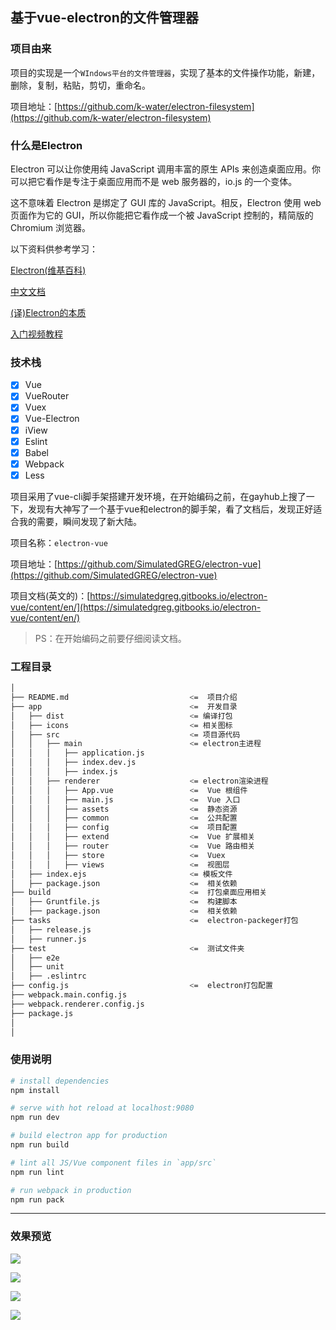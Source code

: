 ## 基于vue-electron的文件管理器

### 项目由来

项目的实现是一个`WIndows平台的文件管理器`，实现了基本的文件操作功能，新建，删除，复制，粘贴，剪切，重命名。

项目地址：[https://github.com/k-water/electron-filesystem](https://github.com/k-water/electron-filesystem)

### 什么是Electron
Electron 可以让你使用纯 JavaScript 调用丰富的原生 APIs 来创造桌面应用。你可以把它看作是专注于桌面应用而不是 web 服务器的，io.js 的一个变体。

这不意味着 Electron 是绑定了 GUI 库的 JavaScript。相反，Electron 使用 web 页面作为它的 GUI，所以你能把它看作成一个被 JavaScript 控制的，精简版的 Chromium 浏览器。


以下资料供参考学习：

[Electron(维基百科)](https://zh.wikipedia.org/wiki/Electron_(%E8%BD%AF%E4%BB%B6%E6%A1%86%E6%9E%B6))

[中文文档](https://www.w3cschool.cn/electronmanual/)

[(译)Electron的本质](https://segmentfault.com/a/1190000007503495)


[入门视频教程](http://ourcodeworld.com/articles/read/106/how-to-choose-read-save-delete-or-create-a-file-with-electron-framework)

### 技术栈
* [x] Vue
* [x] VueRouter
* [x] Vuex
* [x] Vue-Electron
* [x] iView
* [x] Eslint
* [x] Babel
* [x] Webpack
* [x] Less

项目采用了vue-cli脚手架搭建开发环境，在开始编码之前，在gayhub上搜了一下，发现有大神写了一个基于vue和electron的脚手架，看了文档后，发现正好适合我的需要，瞬间发现了新大陆。

项目名称：`electron-vue`

项目地址：[https://github.com/SimulatedGREG/electron-vue](https://github.com/SimulatedGREG/electron-vue)

项目文档(英文的)：[https://simulatedgreg.gitbooks.io/electron-vue/content/en/](https://simulatedgreg.gitbooks.io/electron-vue/content/en/)

> PS：在开始编码之前要仔细阅读文档。

### 工程目录
``` bash
│
├── README.md                           <=  项目介绍
├── app                                 <=  开发目录
│   ├── dist                            <= 编译打包
│   ├── icons                           <= 相关图标
│   ├── src                             <= 项目源代码
│   │   ├── main                        <= electron主进程
│   │   │   ├── application.js
│   │   │   ├── index.dev.js
│   │   │   ├── index.js
│   │   ├── renderer                    <= electron渲染进程
│   │   │   ├── App.vue                 <=  Vue 根组件
│   │   │   ├── main.js                 <=  Vue 入口
│   │   │   ├── assets                  <=  静态资源
│   │   │   ├── common                  <=  公共配置
│   │   │   ├── config                  <=  项目配置
│   │   │   ├── extend                  <=  Vue 扩展相关
│   │   │   ├── router                  <=  Vue 路由相关
│   │   │   ├── store                   <=  Vuex
│   │   │   ├── views                   <=  视图层
│   ├── index.ejs                       <= 模板文件
│   ├── package.json                    <=  相关依赖
├── build                               <=  打包桌面应用相关
│   ├── Gruntfile.js                    <=  构建脚本
│   ├── package.json                    <=  相关依赖
├── tasks                               <=  electron-packeger打包
│   ├── release.js
│   ├── runner.js
├── test                                <=  测试文件夹  
│   ├── e2e
│   ├── unit
│   ├── .eslintrc
├── config.js                           <=  electron打包配置
├── webpack.main.config.js
├── webpack.renderer.config.js
├── package.js
│
│
```

### 使用说明

``` bash
# install dependencies
npm install

# serve with hot reload at localhost:9080
npm run dev

# build electron app for production
npm run build

# lint all JS/Vue component files in `app/src`
npm run lint

# run webpack in production
npm run pack
```
---

### 效果预览

![](https://oc1gyfe6q.qnssl.com/17-8-13/94171252.jpg)

![](https://oc1gyfe6q.qnssl.com/17-8-13/63034830.jpg)

![](https://oc1gyfe6q.qnssl.com/17-8-13/51761758.jpg)

![](https://oc1gyfe6q.qnssl.com/17-8-13/20713678.jpg)
